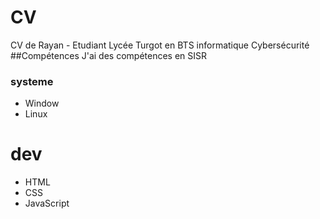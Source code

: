 # CV
CV de Rayan - Etudiant Lycée Turgot en BTS informatique Cybersécurité
##Compétences
J'ai des compétences en SISR
### systeme
- Window
- Linux
# dev
- HTML
- CSS
- JavaScript
  
